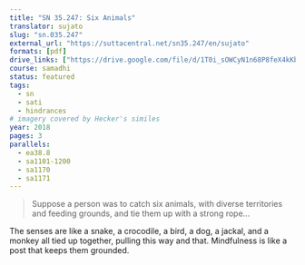 ```yaml
---
title: "SN 35.247: Six Animals"
translator: sujato
slug: "sn.035.247"
external_url: "https://suttacentral.net/sn35.247/en/sujato"
formats: [pdf]
drive_links: ["https://drive.google.com/file/d/1T0i_sOWCyN1n68P8feX4kKbifCUDWa0L/view?usp=drivesdk"]
course: samadhi
status: featured
tags:
  - sn
  - sati
  - hindrances
# imagery covered by Hecker's similes
year: 2018
pages: 3
parallels:
  - ea38.8
  - sa1101-1200
  - sa1170
  - sa1171
---
```


> Suppose a person was to catch six animals, with diverse territories and feeding grounds, and tie them up with a strong rope...

The senses are like a snake, a crocodile, a bird, a dog, a jackal, and a monkey all tied up together, pulling this way and that. Mindfulness is like a post that keeps them grounded.

